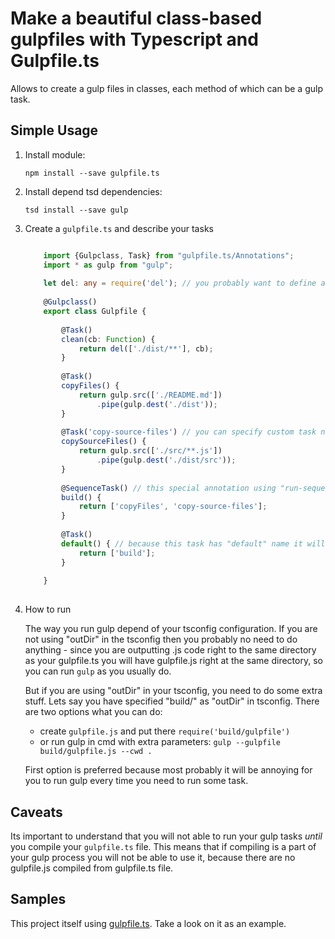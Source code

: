 # Make a beautiful class-based gulpfiles with Typescript and Gulpfile.ts

Allows to create a gulp files in classes, each method of which can be a gulp task.

## Simple Usage

1. Install module:

    `npm install --save gulpfile.ts`

2. Install depend tsd dependencies:

    `tsd install --save gulp`

3. Create a `gulpfile.ts` and describe your tasks
    
    ```typescript
    
        import {Gulpclass, Task} from "gulpfile.ts/Annotations";
        import * as gulp from "gulp";
        
        let del: any = require('del'); // you probably want to define a classes that does not have type definition this way
        
        @Gulpclass()
        export class Gulpfile {
        
            @Task()
            clean(cb: Function) {
                return del(['./dist/**'], cb);
            }
        
            @Task()
            copyFiles() {
                return gulp.src(['./README.md'])
                    .pipe(gulp.dest('./dist'));
            }
        
            @Task('copy-source-files') // you can specify custom task name if you need
            copySourceFiles() {
                return gulp.src(['./src/**.js'])
                    .pipe(gulp.dest('./dist/src'));
            }
        
            @SequenceTask() // this special annotation using "run-sequence" module to run returned tasks in sequence
            build() {
                return ['copyFiles', 'copy-source-files'];
            }
        
            @Task()
            default() { // because this task has "default" name it will be run as default gulp task
                return ['build'];
            }
        
        }
            
    ```
    
4. How to run

    The way you run gulp depend of your tsconfig configuration. If you are not using "outDir" in the tsconfig then
    you probably no need to do anything - since you are outputting .js code right to the same directory as your
    gulpfile.ts you will have gulpfile.js right at the same directory, so you can run `gulp` as you usually do.
     
     
    But if you are using "outDir" in your tsconfig, you need to do some extra stuff. 
    Lets say you have specified "build/" as "outDir" in tsconfig.
    There are two options what you can do:
    
    * create `gulpfile.js` and put there ```require('build/gulpfile')```
    * or run gulp in cmd with extra parameters: `gulp --gulpfile build/gulpfile.js --cwd .`
    
    First option is preferred because most probably it will be annoying for you to run gulp every time you need to run some task.


## Caveats

Its important to understand that you will not able to run your gulp tasks *until* you compile your `gulpfile.ts` file.
This means that if compiling is a part of your gulp process you will not be able to use it,
because there are no gulpfile.js compiled from gulpfile.ts file.

## Samples

This project itself using [gulpfile.ts](https://github.com/PLEEROCK/gulpfile.ts/blob/master/gulpfile.ts).
Take a look on it as an example.
    

[1]: https://github.com/PLEEROCK/microframework
[2]: https://github.com/gulpfile.tsjs/gulpfile.ts